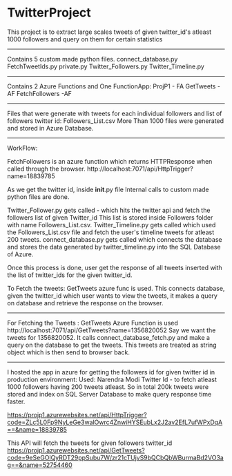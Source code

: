 # TwitterProject
This project is to extract large scales tweets of given twitter_id's atleast 1000 followers and query on them for certain statistics


-------------------------------------------------------------------
Contains 5 custom made python files.
connect_database.py
FetchTweetIds.py
private.py
Twitter_Followers.py
Twitter_Timeline.py

--------------------------------------------------------------------
Contains 2 Azure Functions and One FunctionApp:
ProjP1 - FA
GetTweets - AF
FetchFollowers -AF

--------------------------------------------------------------------
Files that were generate with tweets for each individual followers and list of followers twitter id:  Followers_List.csv
More Than 1000 files were generated and stored in Azure Database.

----------------------------------------------------------------------
WorkFlow:

FetchFollowers is an azure function which returns HTTPResponse when called through the browser.
http://localhost:7071/api/HttpTrigger?name=18839785

As we get the twitter id, inside __init__.py file
Internal calls to custom made python files are done.

Twitter_Follower.py gets called - which hits the twitter api and fetch the followers list of given Twitter_id
This list is stored inside Followers folder with name Followers_List.csv.
Twitter_Timeline.py gets called which used the Followers_List.csv file and fetch the user's timeline tweets for atleast 200 tweets.
connect_database.py gets called which connects the database and stores the data generated by twitter_timeline.py into the SQL Database of Azure.

Once this process is done, user get the response of all tweets inserted with the list of twitter_ids for the given twitter_id.


To Fetch the tweets:
GetTweets azure func is used.
This connects database, given the twitter_id which user wants to view the tweets, it makes a query on database and retrieve the response 
on the browser.



-------------------------------------------------------------------------------------------------------------------------------------------
For Fetching the Tweets :
GetTweets Azure Function is used
http://localhost:7071/api/GetTweets?name=1356820052
Say we want the tweets for 1356820052.
It calls connect_database_fetch.py and make a query on the database to get the tweets.
This tweets are treated as string object which is then send to browser back.

----------------------------------------------------------------------------------------------------------------------------------------

I hosted the app in azure for getting the followers id for given twitter id in production environment:
Used: Narendra Modi Twitter Id - to fetch atleast 1000 followers having 200 tweets atleast.
So in total 200k tweets were stored and index on SQL Server Database to make query response time faster.

https://projp1.azurewebsites.net/api/HttpTrigger?code=ZLc5L0Fp9NyLeGe3walOwrc4ZnwiHYSEubLx2J2av2EfL7ufWPxDqA==&name=18839785

This API will fetch the tweets for given followers twitter_id
https://projp1.azurewebsites.net/api/GetTweets?code=9eSeGOlQyRDT29ppSubu7W/zr21cTUjvS9bQCbQbWBurmaBd2VO3ag==&name=52754460
